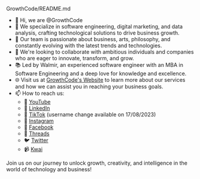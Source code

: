 GrowthCode/README.md
- 👋 Hi, we are @GrowthCode
- 👀 We specialize in software engineering, digital marketing, and data analysis, crafting technological solutions to drive business growth.
- 🌱 Our team is passionate about business, arts, philosophy, and constantly evolving with the latest trends and technologies.
- 💞️ We're looking to collaborate with ambitious individuals and companies who are eager to innovate, transform, and grow.
- 📚 Led by Walmir, an experienced software engineer with an MBA in Software Engineering and a deep love for knowledge and excellence.
- 🌐 Visit us at [GrowthCode's Website](https://www.growthcode.com.br) to learn more about our services and how we can assist you in reaching your business goals.
- 📫 How to reach us:
    - 🎥 [YouTube](https://www.youtube.com/@growthcodeoficial)
    - 🏢 [LinkedIn](https://www.linkedin.com/company/growthcodeoficial/)
    - 🎵 [TikTok](https://www.tiktok.com/@growthcodeoficial) (username change available on 17/08/2023)
    - 📸 [Instagram](https://instagram.com/growthcodeoficial)
    - 👥 [Facebook](https://www.facebook.com/growthcodeoficial)
    - 🧵 [Threads](https://www.threads.net/@growthcodeoficial)
    - 🐦 [Twitter](https://twitter.com/GrowthCodeOf)
    - 📹 [Kwai](https://kwai-video.com/u/@growthcoders)

Join us on our journey to unlock growth, creativity, and intelligence in the world of technology and business!
